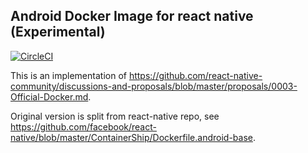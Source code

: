 ## Android Docker Image for react native (Experimental)
[![CircleCI](https://circleci.com/gh/react-native-community/docker-android.svg?style=svg)](https://circleci.com/gh/react-native-community/docker-android)


This is an implementation of https://github.com/react-native-community/discussions-and-proposals/blob/master/proposals/0003-Official-Docker.md.

Original version is split from react-native repo, see https://github.com/facebook/react-native/blob/master/ContainerShip/Dockerfile.android-base.
